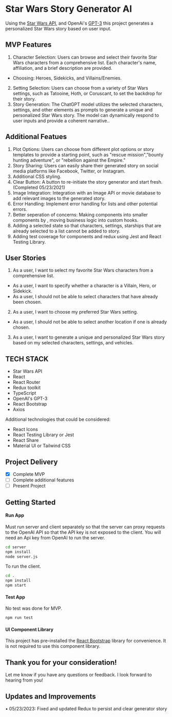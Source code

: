 # Star Wars Story Generator AI
Using the [Star Wars API](https://swapi.dev/documentation), and OpenAi's [GPT-3](https://openai.com/blog/openai-api/) this project generates a personalized Star Wars story based on user input.
## MVP Features
1. Character Selection: Users can browse and select their favorite Star Wars characters from a comprehensive list. Each character's name, affiliation, and a brief description are provided.
- Choosing: Heroes, Sidekicks, and Villains/Enemies.
2. Setting Selection: Users can choose from a variety of Star Wars settings, such as Tatooine, Hoth, or Coruscant, to set the backdrop for their story.
3. Story Generation: The ChatGPT model utilizes the selected characters, settings, and other elements as prompts to generate a unique and personalized Star Wars story. The model can dynamically respond to user inputs and provide a coherent narrative..

## Additional Featues
1. Plot Options: Users can choose from different plot options or story templates to provide a starting point, such as "rescue mission","bounty hunting adventure", or "rebellion against the Empire."
2. Story Sharing: Users can easily share their generated story on social media platforms like Facebook, Twitter, or Instagram.
3. Additional CSS styling.
4. Clear Button: A button to re-initiate the story generator and start fresh. (Completed 05/23/2021)
5. Image Integration: Integration with an Image API or movie database to add relevant images to the generated story.
6. Error Handling: Implement error handling for lists and other potential errors.
7. Better seperation of concerns: Making components into smaller components by , moving business logic into custom hooks.
8. Adding a selected state so that characters, settings, starships that are already selected to a list cannot be added to story. 
9. Adding test coverage for components and redux using Jest and React Testing Library.
## User Stories
1. As a user, I want to select my favorite Star Wars characters from a comprehensive list.
- As a user, I want to specify whether a character is a Villain, Hero, or Sidekick.
- As a user, I should not be able to select characters that have already been chosen.
2. As a user, I want to choose my preferred Star Wars setting.
- As a user, I should not be able to select another location if one is already chosen.
3. As a user, I want to generate a unique and personalized Star Wars story based on my selected characters, settings, and vehicles. 

## TECH STACK
- Star Wars API
- React
- React Router
- Redux toolkit
- TypeScript
- OpenAI's GPT-3
- React Bootstrap
- Axios

Additional technologies that could be considered:
- React Icons
- React Testing Library or Jest
- React Share
- Material UI or Tailwind CSS

## Project Delivery
- [x] Complete MVP
- [ ] Complete additional features
- [ ] Present Project

## Getting Started
#### Run App

Must run server and client separately so that the server can proxy requests to the OpenAI API so that the API key is not exposed to the client. You will need an Api key from OpenAI to run the server.

```bash
cd server
npm install
node server.js
```

To run the client. 
```bash
cd .
npm install
npm start
```

#### Test App

No test was done for MVP. 
```bash
npm run test
```

#### UI Component Library

This project has pre-installed the [React Bootstrap](https://react-bootstrap.netlify.app/docs/components/accordion) library for convenience. It is not required to use this component library.

## Thank you for your consideration!
Let me know if you have any questions or feedback. I look forward to hearing from you!

## Updates and Improvements
• 05/23/2023: Fixed and updated Redux to persist and clear generator story



